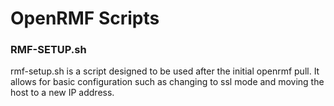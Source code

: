 # OpenRMF Scripts

### RMF-SETUP.sh

rmf-setup.sh is a script designed to be used after the initial openrmf pull.
It allows for basic configuration such as changing to ssl mode and moving the
host to a new IP address.

